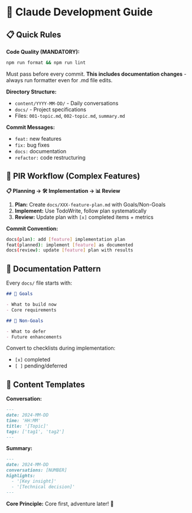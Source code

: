 # 🤖 Claude Development Guide

## 📋 Quick Rules

**Code Quality (MANDATORY):**

```bash
npm run format && npm run lint
```

Must pass before every commit. **This includes documentation changes** - always run formatter even for .md file edits.

**Directory Structure:**

- `content/YYYY-MM-DD/` - Daily conversations
- `docs/` - Project specifications
- Files: `001-topic.md`, `002-topic.md`, `summary.md`

**Commit Messages:**

- `feat:` new features
- `fix:` bug fixes
- `docs:` documentation
- `refactor:` code restructuring

## 🔄 PIR Workflow (Complex Features)

**📋 Planning → 🛠️ Implementation → 📊 Review**

1. **Plan:** Create `docs/XXX-feature-plan.md` with Goals/Non-Goals
2. **Implement:** Use TodoWrite, follow plan systematically
3. **Review:** Update plan with `[x]` completed items + metrics

**Commit Convention:**

```bash
docs(plan): add [feature] implementation plan
feat(planned): implement [feature] as documented
docs(review): update [feature] plan with results
```

## 📝 Documentation Pattern

Every `docs/` file starts with:

```markdown
## 🎯 Goals

- What to build now
- Core requirements

## 🚫 Non-Goals

- What to defer
- Future enhancements
```

Convert to checklists during implementation:

- `[x]` completed
- `[ ]` pending/deferred

## 🚀 Content Templates

**Conversation:**

```markdown
---
date: 2024-MM-DD
time: 'HH:MM'
title: '[Topic]'
tags: ['tag1', 'tag2']
---
```

**Summary:**

```markdown
---
date: 2024-MM-DD
conversations: [NUMBER]
highlights:
  - '[Key insight]'
  - '[Technical decision]'
---
```

**Core Principle:** Core first, adventure later! 🚀
